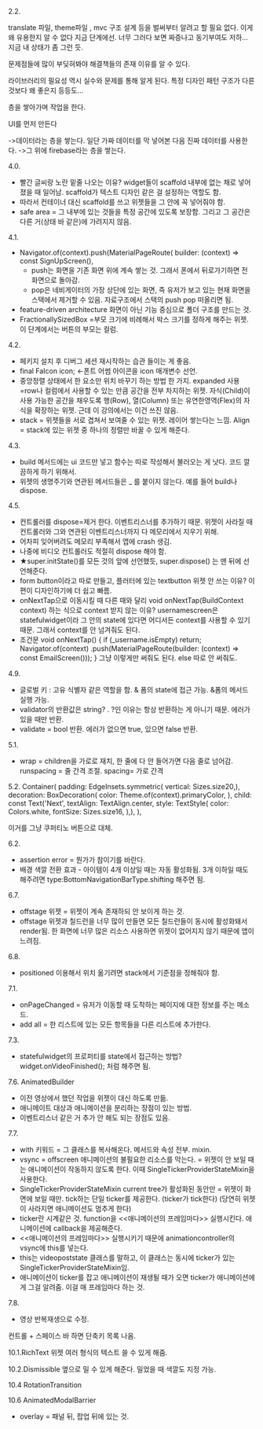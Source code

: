 2.2.

translate 파일, theme파일 , mvc 구조 설계 등을 벌써부터 알려고 할 필요 없다. 이게 왜 유용한지 알 수 없다 지금 단계에선. 너무 그러다 보면 짜증나고 동기부여도 저하... 지금 내 상태가 좀 그런 듯. 

문제점들에 많이 부딪혀봐야 해결책들의 존재 이유를 알 수 있다. 

라이브러리의 필요성 역시 실수와 문제를 통해 알게 된다. 
특정 디자인 패턴 구조가 다른 것보다 왜 좋은지 등등도...

층을 쌓아가며 작업을 한다. 

UI를 먼저 만든다 

->데이터라는 층을 쌓는다. 일단 가짜 데이터를 막 넣어본 다음 진짜 데이터를 사용한다. 
->그 위에 firebase라는 층을 쌓는다. 

4.0.
- 빨간 글씨랑 노란 밑줄 나오는 이유?
widget들이 scaffold 내부에 없는 채로 넣어졌을 때 일어남. scaffold가 텍스트 디자인 같은 걸 설정하는 역할도 함.
- 따라서 컨테이너 대신 scaffold를 쓰고 위젯들을 그 안에 꼭 넣어줘야 함. 
- safe area = 그 내부에 있는 것들을 특정 공간에 있도록 보장함. 그리고 그 공간은 다른 거(상태 바 같은)에 가려지지 않음.

4.1.
- Navigator.of(context).push(MaterialPageRoute(
      builder: (context) => const SignUpScreen(),
  - push는 화면을 기존 화면 위에 계속 쌓는 것. 
  그래서 폰에서 뒤로가기하면 전 화면으로 돌아감. 
  - pop은 네비게이터의 가장 상단에 있는 화면, 즉 유저가 보고 있는 현재 화면을 스택에서 제거할 수 있음. 자료구조에서 스택의 push pop 떠올리면 됨. 
- feature-driven architecture
화면이 아닌 기능 중심으로 폴더 구조를 만드는 것. 
- FractionallySizedBox =부모 크기에 비례해서 박스 크기를 정하게 해주는 위젯. 이 단계에서는 버튼의 부모는 컬럼.

4.2.

- 페키지 설치 후 디버그 세션 재시작하는 습관 들이는 게 좋음.
-  final FaIcon icon; 
  <-폰트 어썸 아이콘을 icon 매개변수 선언.
- 중앙정렬 상태에서 한 요소만 위치 바꾸기 하는 방법 한 가지.
  expanded 사용=row나 컬럼에서 사용할 수 있는 만큼 공간을 전부 차지하는 위젯.
  자식(Child)이 사용 가능한 공간을 채우도록 행(Row), 열(Column) 또는 유연한영역(Flex)의 자식을 확장하는 위젯.
  근데 이 강의에서는 이건 쓰진 않음.
- stack = 위젯들을 서로 겹쳐서 보여줄 수 있는 위젯. 레이어 쌓는다는 느낌.
  Align = stack에 있는 위젯 중 하나의 정렬만 바꿀 수 있게 해준다. 

4.3.
- build 메서드에는 ui 코드만 넣고 함수는 따로 작성해서 불러오는 게 낫다. 코드 깔끔하게 하기 위해서. 
- 위젯의 생명주기와 연관된 메서드들은 _ 를 붙이지 않는다. 예를 들어 build나 dispose.

4.5.
- 컨트롤러를 dispose=제거 한다. 이벤트리스너를 추가하기 때문. 위젯이 사라질 때 컨트롤러와 그와 연관된 이벤트리스너까지 다 메모리에서 지우기 위해. 
- 어차피 잊어버려도 메모리 부족해서 앱에 crash 생김.
- 나중에 비디오 컨트롤러도 적절히 dispose 해야 함. 
- ★super.initState()를 모든 것의 앞에 선언했듯, super.dispose() 는 맨 뒤에 선언해준다. 
- form button이라고 따로 만들고, 플러터에 있는 textbutton 위젯 안 쓰는 이유? 이 편이 디자인하기에 더 쉽고 빠름. 
- onNextTap으로 이동시킬 때 다른 때와 달리 void onNextTap(BuildContext context) 하는 식으로 context 받지 않는 이유? usernamescreen은 statefulwidget이라 그 안의 state에 있다면 어디서든 context를 사용할 수 있기 때문. 그래서 context를 안 넘겨줘도 된다. 
- 조건문 
  void onNextTap() {
    if (_username.isEmpty) return;
    Navigator.of(context)
        .push(MaterialPageRoute(builder: (context) => const EmailScreen()));
  }
  그냥 이렇게만 써줘도 된다. else 따로 안 써줘도. 

4.9.
- 글로벌 키 : 고유 식별자 같은 역할을 함. & 폼의 state에 접근 가능. &폼의 메서드 실행 가능. 
- validator의 반환값은 string? . ?인 이유는 항상 반환하는 게 아니기 때문. 에러가 있을 때만 반환. 
- validate = bool 반환. 에러가 없으면 true, 있으면 false 반환. 

5.1.
- wrap = children을 가로로 재치, 한 줄에 다 안 들어가면 다음 줄로 넘어감. 
runspacing = 줄 간격 조절. spacing= 가로 간격

5.2.
Container(
          padding: EdgeInsets.symmetric(
            vertical: Sizes.size20,),
          decoration: BoxDecoration(
            color: Theme.of(context).primaryColor,
          ),
          child: const Text('Next',
          textAlign: TextAlign.center,
          style: TextStyle(
            color: Colors.white,
          fontSize: Sizes.size16,
          ),),
        ),

이거를 그냥 쿠퍼티노 버튼으로 대체.

6.2.
- assertion error = 뭔가가 참이기를 바란다.  
- 배경 색깔 전환 효과 - 아이템이 4개 이상일 때는 자동 활성화됨. 3개 이하일 때도 해주려면 type:BottomNavigationBarType.shifting 해주면 됨. 

6.7.
- offstage 위젯 = 위젯이 계속 존재하되 안 보이게 하는 것. 
- offstage 위젯과 칠드런을 너무 많이 만들면 모든 칠드런들이 동시에 활성화돼서 render됨. 한 화면에 너무 많은 리소스 사용하면 위젯이 없어지지 않기 때문에 앱이 느려짐. 

6.8.
- positioned 이용해서 위치 옮기려면 stack에서 기준점을 정해줘야 함. 

7.1.
- onPageChanged = 유저가 이동할 때 도착하는 페이지에 대한 정보를 주는 메소드.
- add all = 한 리스트에 있는 모든 항목들을 다른 리스트에 추가한다. 

7.3.
- statefulwidget의 프로퍼티를 state에서 접근하는 방법? 
widget.onVideoFinished(); 처럼 해주면 됨. 

7.6. AnimatedBuilder
- 이전 영상에서 했던 작업을 위젯이 대신 하도록 만듦.
- 애니메이트 대상과 애니메이션을 분리하는 장점이 있는 방법. 
- 이벤트리스너 같은 거 추가 안 해도 되는 장점도 있음. 

7.7. 
- with 키워드 = 그 클래스를 복사해온다. 메서드와 속성 전부. mixin.
- vsync = offscreen 애니메이션의 불필요한 리소스를 막는다. = 위젯이 안 보일 때는 애니메이션이 작동하지 않도록 한다. 이때 SingleTickerProviderStateMixin을 사용한다. 
- SingleTickerProviderStateMixin
current tree가 활성화된 동안만 = 위젯이 화면에 보일 때만. 
tick하는 단일 ticker를 제공한다. (ticker가 tick한다) (당연히 위젯이 사라지면 애니메이션도 멈추게 한다)
- ticker란 시계같은 것. function을 <<애니메이션의 프레임마다>> 실행시킨다.
애니메이션에 callback을 제공해준다.  
- <<애니메이션의 프레임마다>> 실행시키기 때문에 animationcontroller의 vsync에 this를 넣는다. 
- this는 videopoststate 클래스를 말하고, 이 클래스는 동시에 ticker가 있는 SingleTickerProviderStateMixin임. 
- 애니메이션이 ticker를 잡고 애니메이션이 재생될 때가 오면 ticker가 애니메이션에게 그걸 알려줌. 이걸 매 프레임마다 하는 것. 

7.8.
- 영상 반복재생으로 수정. 

컨트롤 + 스페이스 바 하면 단축키 목록 나옴.

10.1.RichText 위젯
여러 형식의 텍스트 쓸 수 있게 해줌.

10.2.Dismissible
옆으로 밀 수 있게 해준다. 밀었을 때 색깔도 지정 가능. 

10.4 RotationTransition

10.6 AnimatedModalBarrier
- overlay = 패널 뒤, 팝업 뒤에 있는 것. 
